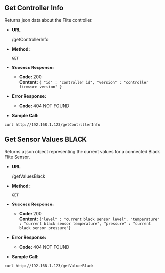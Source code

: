 **Get Controller Info**
----
  Returns json data about the Flite controller.

* **URL**

  /getControllerInfo

* **Method:**

  `GET`

* **Success Response:**

  * **Code:** 200 <br />
    **Content:** `{
      "id" : "controller id",
      "version" : "controller firmware version"
    }`
 
* **Error Response:**

  * **Code:** 404 NOT FOUND <br />

* **Sample Call:**

`curl http://192.168.1.123/getControllerInfo`


**Get Sensor Values BLACK**
----
  Returns a json object representing the current values for a connected Black Flite Sensor.

* **URL**

  /getValuesBlack

* **Method:**

  `GET`

* **Success Response:**

  * **Code:** 200 <br />
    **Content:** `{"level" : "current black sensor level", "temperature" : "current black sensor temperature", "pressure" : "current black sensor pressure"}`
 
* **Error Response:**

  * **Code:** 404 NOT FOUND <br />

* **Sample Call:**

`curl http://192.168.1.123/getValuesBlack`
